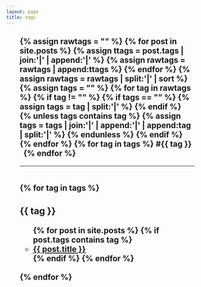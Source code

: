```yaml
---
layout: page
title: tags
---
```


<style>
	#search-tag li {
		list-style: none; /* 기본 리스트 마커 제거 */
	}

	#search-tag li::before {
		content: "#"; /* 리스트 항목 앞에 # 추가 */
		margin-right: 5px; /* #과 항목 텍스트 사이의 여백 설정 */
	}

	#search-tag span {
		cursor: pointer;
	}
</style>


<section>
	<h2>
		<ul id="search-tag">
			{% assign rawtags = "" %}
				{% for post in site.posts %}
					{% assign ttags = post.tags | join:'|' | append:'|' %}
					{% assign rawtags = rawtags | append:ttags %}
				{% endfor %}
			{% assign rawtags = rawtags | split:'|' | sort %}
			{% assign tags = "" %}
				{% for tag in rawtags %}
					{% if tag != "" %}
						{% if tags == "" %}
							{% assign tags = tag | split:'|' %}
						{% endif %}
						{% unless tags contains tag %}
							{% assign tags = tags | join:'|' | append:'|' | append:tag | split:'|' %}
						{% endunless %}
					{% endif %}
				{% endfor %}
			{% for tag in tags %}
				<span class="search-tag"> #{{ tag }}</span> &nbsp;
			{% endfor %}
		</ul>
		<ul class="divider">
			<hr class="divider"><br/>
			{% for tag in tags %}
			<h3 class="{{ tag }}" id="{{ tag | slugify }}">{{ tag }}</h3>
			<ul>
			{% for post in site.posts %}
			{% if post.tags contains tag %}
			<li>
				<a href="{{ post.url | prepend: site.baseurl | replace: '//', '/' }}">
					{{ post.title }}
				</a>
			</li>
			{% endif %}
			{% endfor %}
			</ul>
			<br>
			{% endfor %}
		</ul>
	</h2>
</section>